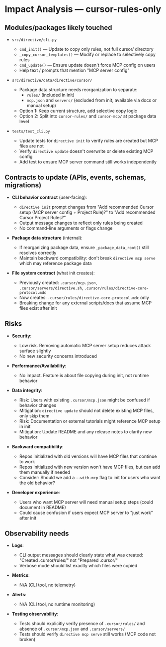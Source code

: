 # Impact Analysis — cursor-rules-only

## Modules/packages likely touched
- `src/directive/cli.py`
  - `cmd_init()` — Update to copy only rules, not full cursor/ directory
  - `_copy_cursor_templates()` — Modify or replace to selectively copy rules
  - `cmd_update()` — Ensure update doesn't force MCP config on users
  - Help text / prompts that mention "MCP server config"
  
- `src/directive/data/directive/cursor/`
  - Package data structure needs reorganization to separate:
    - `rules/` (included in init)
    - `mcp.json` and `servers/` (excluded from init, available via docs or manual setup)
  - Option 1: Keep current structure, add selective copy logic
  - Option 2: Split into `cursor-rules/` and `cursor-mcp/` at package data level

- `tests/test_cli.py`
  - Update tests for `directive init` to verify rules are created but MCP files are not
  - Verify `directive update` doesn't overwrite or delete existing MCP config
  - Add test to ensure MCP server command still works independently

## Contracts to update (APIs, events, schemas, migrations)
- **CLI behavior contract** (user-facing):
  - `directive init` prompt changes from "Add recommended Cursor setup (MCP server config + Project Rule)?" 
    to "Add recommended Cursor Project Rules?"
  - Output message changes to reflect only rules being created
  - No command-line arguments or flags change
  
- **Package data structure** (internal):
  - If reorganizing package data, ensure `_package_data_root()` still resolves correctly
  - Maintain backward compatibility: don't break `directive mcp serve` which may reference package data
  
- **File system contract** (what init creates):
  - Previously created: `.cursor/mcp.json`, `.cursor/servers/directive.sh`, `.cursor/rules/directive-core-protocol.mdc`
  - Now creates: `.cursor/rules/directive-core-protocol.mdc` only
  - Breaking change for any external scripts/docs that assume MCP files exist after init

## Risks
- **Security**: 
  - Low risk. Removing automatic MCP server setup reduces attack surface slightly
  - No new security concerns introduced
  
- **Performance/Availability**: 
  - No impact. Feature is about file copying during init, not runtime behavior
  
- **Data integrity**: 
  - Risk: Users with existing `.cursor/mcp.json` might be confused if behavior changes
  - Mitigation: `directive update` should not delete existing MCP files, only skip them
  - Risk: Documentation or external tutorials might reference MCP setup in init
  - Mitigation: Update README and any release notes to clarify new behavior

- **Backward compatibility**:
  - Repos initialized with old versions will have MCP files that continue to work
  - Repos initialized with new version won't have MCP files, but can add them manually if needed
  - Consider: Should we add a `--with-mcp` flag to init for users who want the old behavior?

- **Developer experience**:
  - Users who want MCP server will need manual setup steps (could document in README)
  - Could cause confusion if users expect MCP server to "just work" after init

## Observability needs
- **Logs**: 
  - CLI output messages should clearly state what was created: "Created .cursor/rules/" not "Prepared .cursor/"
  - Verbose mode should list exactly which files were copied
  
- **Metrics**: 
  - N/A (CLI tool, no telemetry)
  
- **Alerts**:
  - N/A (CLI tool, no runtime monitoring)

- **Testing observability**:
  - Tests should explicitly verify presence of `.cursor/rules/` and absence of `.cursor/mcp.json` and `.cursor/servers/`
  - Tests should verify `directive mcp serve` still works (MCP code not broken)

